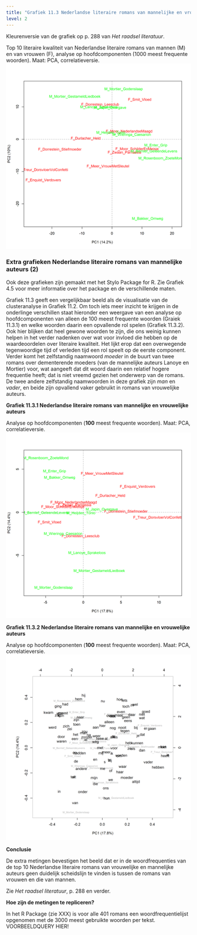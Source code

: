 ```yaml
---
title: "Grafiek 11.3 Nederlandse literaire romans van mannelijke en vrouwelijke auteurs (2)"
level: 2
---
```


Kleurenversie van de grafiek op p. 288 van *Het raadsel literatuur*.

Top 10 literaire kwaliteit van Nederlandse literaire romans van mannen (M) en van vrouwen (F), analyse op hoofdcomponenten (1000 meest frequente woorden). Maat: PCA, correlatieversie.
![Grafiek 11.3](public/11_3_0_PCA_1000_MFWs_Culled_0__PCA__corr.png)

### **Extra grafieken Nederlandse literaire romans van mannelijke auteurs (2)**

Ook deze grafieken zijn gemaakt met het Stylo Package for R. Zie  Grafiek 4.5 voor meer informatie over het package en de verschillende maten.

Grafiek 11.3 geeft een vergelijkbaar beeld als de visualisatie van de clusteranalyse in Grafiek 11.2. Om toch iets meer inzicht te krijgen in de onderlinge verschillen staat hieronder een weergave van een analyse op hoofdcomponenten van alleen de 100 meest frequente woorden (Graiek 11.3.1) en welke woorden daarin een opvallende rol spelen (Grafiek 11.3.2). Ook hier blijken dat heel gewone woorden te zijn, die ons weinig kunnen helpen in het verder nadenken over wat voor invloed die hebben op de waardeoordelen over literaire kwaliteit. Het lijkt erop dat een overwegende tegenwoordige tijd of verleden tijd een rol speelt op de eerste component. Verder komt het zelfstandig naamwoord *moeder* in de buurt van twee romans over dementerende moeders (van de mannelijke auteurs Lanoye en Mortier) voor, wat aangeeft dat dit woord daarin een relatief hogere frequentie heeft; dat is niet vreemd gezien het onderwerp van de romans. De twee andere zelfstandig naamwoorden in deze grafiek zijn *man* en *vader*, en beide zijn opvallend vaker gebruikt in romans van vrouwelijke auteurs.

**Grafiek 11.3.1 Nederlandse literaire romans van mannelijke en vrouwelijke auteurs**

Analyse op hoofdcomponenten (**100** meest frequente woorden). Maat: PCA, correlatieversie.
![Grafiek 11.3.1](public/11_3_1_PCA_100_MFWs_Culled_0__PCA__corr.png)

**Grafiek 11.3.2 Nederlandse literaire romans van mannelijke en vrouwelijke auteurs**

Analyse op hoofdcomponenten (**100** meest frequente woorden). Maat: PCA, correlatieversie.
![Grafiek 11.3.2](public/11_3_2_loadings_PCA_100_MFWs_Culled_0__PCA__corr.png)

**Conclusie**

De extra metingen bevestigen het beeld dat er in de woordfrequenties van de top 10 Nederlandse literaire romans van vrouwelijke en mannelijke auteurs geen duidelijk scheidslijn te vinden is tussen de romans van vrouwen en die van mannen.

Zie *Het raadsel literatuur*, p. 288 en verder.

**Hoe zijn de metingen te repliceren?**

In het R Package (zie XXX) is voor alle 401 romans een woordfrequentielijst opgenomen met de 3000 meest gebruikte woorden per tekst. VOORBEELDQUERY HIER!
